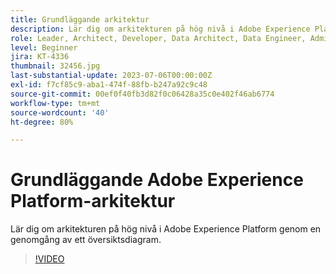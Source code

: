 ```yaml
---
title: Grundläggande arkitektur
description: Lär dig om arkitekturen på hög nivå i Adobe Experience Platform genom en genomgång av ett översiktsdiagram.
role: Leader, Architect, Developer, Data Architect, Data Engineer, Admin, User
level: Beginner
jira: KT-4336
thumbnail: 32456.jpg
last-substantial-update: 2023-07-06T00:00:00Z
exl-id: f7cf85c9-aba1-474f-88fb-b247a92c9c48
source-git-commit: 00ef0f40fb3d82f0c06428a35c0e402f46ab6774
workflow-type: tm+mt
source-wordcount: '40'
ht-degree: 80%

---
```


# Grundläggande Adobe Experience Platform-arkitektur

Lär dig om arkitekturen på hög nivå i Adobe Experience Platform genom en genomgång av ett översiktsdiagram.

>[!VIDEO](https://video.tv.adobe.com/v/32456?learn=on)


